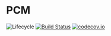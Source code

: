 # PCM

![Lifecycle](https://img.shields.io/badge/lifecycle-experimental-orange.svg)<!--
![Lifecycle](https://img.shields.io/badge/lifecycle-maturing-blue.svg)
![Lifecycle](https://img.shields.io/badge/lifecycle-stable-green.svg)
![Lifecycle](https://img.shields.io/badge/lifecycle-retired-orange.svg)
![Lifecycle](https://img.shields.io/badge/lifecycle-archived-red.svg)
![Lifecycle](https://img.shields.io/badge/lifecycle-dormant-blue.svg) -->
[![Build Status](https://travis-ci.com/hildebrandmw/PCM.jl.svg?branch=master)](https://travis-ci.com/hildebrandmw/PCM.jl)
[![codecov.io](http://codecov.io/github/hildebrandmw/PCM.jl/coverage.svg?branch=master)](http://codecov.io/github/hildebrandmw/PCM.jl?branch=master)
